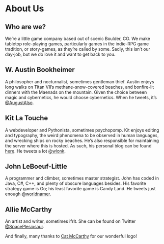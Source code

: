 # About Us

## Who are we?

We’re a little game company based out of scenic Boulder, CO. We make tabletop
role-playing games, particularly games in the indie-RPG game tradition, or
story-games, as they’re called by some. Sadly, this isn’t our day-job, but we
do love it and want to get back to you.

## W. Austin Bookheimer

A philosopher and nocturnalist, sometimes gentleman thief. Austin enjoys long
walks on Titan&nbsp;VII’s methane-snow-covered beaches, and bonfire-lit dinners
with the Maenads on the mountain. Given the choice between magic and
cybernetics, he would choose cybernetics. When he tweets, it’s
[@AugustAlso](http://twitter.com/AugustAlso).

## Kit La Touche

A webdeveloper and Pythonista, sometimes psychopomp. Kit enjoys editing and
typography, the weird phenomena to be observed in human languages, and wrecking
ships on rocky beaches. He’s also responsible for maintaining the server where
this is hosted. As such, his personal blog can be found
[here](http://transneptune.net/blog/). He tweets a lot
[@wlonk](http://twitter.com/wlonk).

## John LeBoeuf-Little

A programmer and climber, sometimes master strategist. John has coded in Java,
C#, C++, and plenty of obscure languages besides. His favorite strategy game
is Go; his least favorite game is Candy Land. He tweets just enough
[@worldnamer](http://twitter.com/worldnamer).

## Allie McCarthy

An artist and writer, sometimes ifrit. She can be found on Twitter
[@SpacePlesiosaur](http://twitter.com/SpacePlesiosaur).

And finally, many thanks to [Cat McCarthy](http://catmccarthy.com/) for our
wonderful logo!
